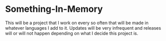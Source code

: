 # Something-In-Memory
This will be a project that I work on every so often that will be made in whatever languages I add to it. Updates will be very infrequent and releases will or will not happen depending on what I decide this project is.
